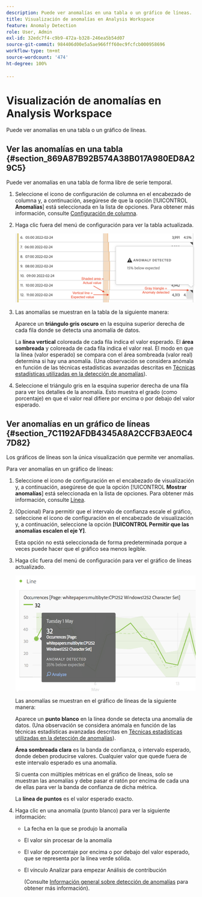 ```yaml
---
description: Puede ver anomalías en una tabla o un gráfico de líneas.
title: Visualización de anomalías en Analysis Workspace
feature: Anomaly Detection
role: User, Admin
exl-id: 32edc7f4-c9b9-472a-b328-246ea5b54d07
source-git-commit: 984406d00e5a5ae966fff60ec9fcfcb000958696
workflow-type: tm+mt
source-wordcount: '474'
ht-degree: 100%

---
```


# Visualización de anomalías en Analysis Workspace

Puede ver anomalías en una tabla o un gráfico de líneas.

## Ver las anomalías en una tabla {#section_869A87B92B574A38B017A980ED8A29C5}

Puede ver anomalías en una tabla de forma libre de serie temporal.

1. Seleccione el icono de configuración de columna en el encabezado de columna y, a continuación, asegúrese de que la opción [!UICONTROL **Anomalías**] está seleccionada en la lista de opciones. Para obtener más información, consulte [Configuración de columna](/help/analyze/analysis-workspace/visualizations/freeform-table/column-row-settings/column-settings.md).

1. Haga clic fuera del menú de configuración para ver la tabla actualizada.

   ![](assets/anomaly_detected.png)

1. Las anomalías se muestran en la tabla de la siguiente manera:

   Aparece un **triángulo gris oscuro** en la esquina superior derecha de cada fila donde se detecta una anomalía de datos.

   La **línea vertical** coloreada de cada fila indica el valor esperado. El **área sombreada** y coloreada de cada fila indica el valor real. El modo en que la línea (valor esperado) se compara con el área sombreada (valor real) determina si hay una anomalía. (Una observación se considera anómala en función de las técnicas estadísticas avanzadas descritas en [Técnicas estadísticas utilizadas en la detección de anomalías](/help/analyze/analysis-workspace/c-anomaly-detection/statistics-anomaly-detection.md)).

1. Seleccione el triángulo gris en la esquina superior derecha de una fila para ver los detalles de la anomalía. Esto muestra el grado (como porcentaje) en que el valor real difiere por encima o por debajo del valor esperado.

## Ver anomalías en un gráfico de líneas {#section_7C1192AFDB4345A8A2CCFB3AE0C47D82}

Los gráficos de líneas son la única visualización que permite ver anomalías.

Para ver anomalías en un gráfico de líneas:

1. Seleccione el icono de configuración en el encabezado de visualización y, a continuación, asegúrese de que la opción [!UICONTROL **Mostrar anomalías**] está seleccionada en la lista de opciones. Para obtener más información, consulte [Línea](/help/analyze/analysis-workspace/visualizations/line.md).

1. (Opcional) Para permitir que el intervalo de confianza escale el gráfico, seleccione el icono de configuración en el encabezado de visualización y, a continuación, seleccione la opción **[!UICONTROL Permitir que las anomalías escalen el eje Y]**.

   Esta opción no está seleccionada de forma predeterminada porque a veces puede hacer que el gráfico sea menos legible.

1. Haga clic fuera del menú de configuración para ver el gráfico de líneas actualizado.

   ![](assets/anomaly_linechart.png)

   Las anomalías se muestran en el gráfico de líneas de la siguiente manera:

   Aparece un **punto blanco** en la línea donde se detecta una anomalía de datos. (Una observación se considera anómala en función de las técnicas estadísticas avanzadas descritas en [Técnicas estadísticas utilizadas en la detección de anomalías](/help/analyze/analysis-workspace/c-anomaly-detection/statistics-anomaly-detection.md)).

   **Área sombreada clara** es la banda de confianza, o intervalo esperado, donde deben producirse valores. Cualquier valor que quede fuera de este intervalo esperado es una anomalía.

   Si cuenta con múltiples métricas en el gráfico de líneas, solo se muestran las anomalías y debe pasar el ratón por encima de cada una de ellas para ver la banda de confianza de dicha métrica.

   La **línea de puntos** es el valor esperado exacto.

1. Haga clic en una anomalía (punto blanco) para ver la siguiente información:

   * La fecha en la que se produjo la anomalía

   * El valor sin procesar de la anomalía

   * El valor de porcentaje por encima o por debajo del valor esperado, que se representa por la línea verde sólida.

   * El vínculo Analizar para empezar Análisis de contribución

     (Consulte [Información general sobre detección de anomalías](/help/analyze/analysis-workspace/c-anomaly-detection/anomaly-detection.md) para obtener más información).





